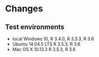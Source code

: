 Changes
================

## Test environments

  - local Windows 10, R 3.4.0, R 3.5.3, R 3.6
  - Ubuntu 14.04.5 LTS R 3.5.3, R 3.6
  - Mac OS X 10.13.3 R 3.5.3, R 3.6
